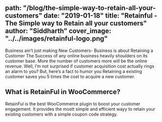path: "/blog/the-simple-way-to-retain-all-your-customers"
date: "2019-01-18"
title: "Retainful - The Simple way to Retain all your customers"
author: "Siddharth"
cover_image: "../../images/retainful-logo.png"
---
Business ain’t just making New Customers- Business is about Retaining a Customer
The Success of any online business heavily shoulders on its customer base. More the number of customers more will be the online revenue. Well, I’m not surprised if customer acquisition cost actually rings an alarm to you?
But, here’s a fact to humor you
Retaining a existing customer saves you 5 times the cost to acquire a new customer.
## What is RetainFul in WooCommerce?
RetainFul is the best WooCommerce plugin to boost your customer engagement. It provides the mostt simple and efficient wayy to retain your existing customers with a simple coupon code strategy.
 